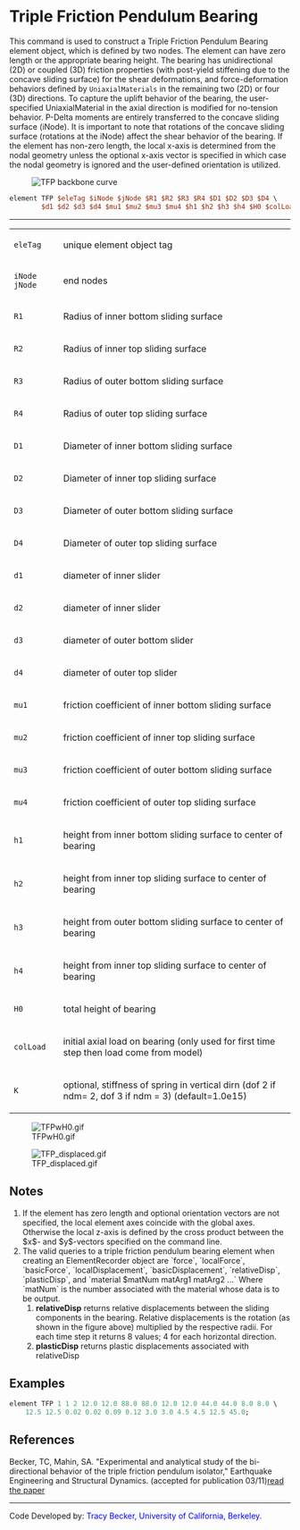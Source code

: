 # Triple Friction Pendulum Bearing

This command is used to construct a Triple Friction Pendulum Bearing
element object, which is defined by two nodes. The element can have zero
length or the appropriate bearing height. The bearing has unidirectional
(2D) or coupled (3D) friction properties (with post-yield stiffening due
to the concave sliding surface) for the shear deformations, and
force-deformation behaviors defined by `UniaxialMaterials` in the
remaining two (2D) or four (3D) directions. To capture the uplift
behavior of the bearing, the user-specified UniaxialMaterial in the
axial direction is modified for no-tension behavior. P-Delta moments are
entirely transferred to the concave sliding surface (iNode). It is
important to note that rotations of the concave sliding surface
(rotations at the iNode) affect the shear behavior of the bearing. If
the element has non-zero length, the local x-axis is determined from the
nodal geometry unless the optional x-axis vector is specified in which
case the nodal geometry is ignored and the user-defined orientation is
utilized.

<figure>
<img src="/OpenSeesRT/contrib/static/TFP_backbone.gif" alt="TFP backbone curve" />
</figure>

```tcl
element TFP $eleTag $iNode $jNode $R1 $R2 $R3 $R4 $D1 $D2 $D3 $D4 \
        $d1 $d2 $d3 $d4 $mu1 $mu2 $mu3 $mu4 $h1 $h2 $h3 $h4 $H0 $colLoad < $K >
```

<hr />
<table>
<tbody>
<tr class="odd">
<td><code class="parameter-table-variable">eleTag</code></td>
<td><p>unique element object tag</p></td>
</tr>
<tr class="even">
<td><p><code class="parameter-table-variable">iNode jNode</code></p></td>
<td><p>end nodes</p></td>
</tr>
<tr class="odd">
<td><p><code class="parameter-table-variable">R1</code></p></td>
<td><p>Radius of inner bottom sliding surface</p></td>
</tr>
<tr class="even">
<td><p><code class="parameter-table-variable">R2</code></p></td>
<td><p>Radius of inner top sliding surface</p></td>
</tr>
<tr class="odd">
<td><p><code class="parameter-table-variable">R3</code></p></td>
<td><p>Radius of outer bottom sliding surface</p></td>
</tr>
<tr class="even">
<td><p><code class="parameter-table-variable">R4</code></p></td>
<td><p>Radius of outer top sliding surface</p></td>
</tr>
<tr class="odd">
<td><p><code class="parameter-table-variable">D1</code></p></td>
<td><p>Diameter of inner bottom sliding surface</p></td>
</tr>
<tr class="even">
<td><p><code class="parameter-table-variable">D2</code></p></td>
<td><p>Diameter of inner top sliding surface</p></td>
</tr>
<tr class="odd">
<td><p><code class="parameter-table-variable">D3</code></p></td>
<td><p>Diameter of outer bottom sliding surface</p></td>
</tr>
<tr class="even">
<td><p><code class="parameter-table-variable">D4</code></p></td>
<td><p>Diameter of outer top sliding surface</p></td>
</tr>
<tr class="odd">
<td><p><code class="parameter-table-variable">d1</code></p></td>
<td><p>diameter of inner slider</p></td>
</tr>
<tr class="even">
<td><p><code class="parameter-table-variable">d2</code></p></td>
<td><p>diameter of inner slider</p></td>
</tr>
<tr class="odd">
<td><p><code class="parameter-table-variable">d3</code></p></td>
<td><p>diameter of outer bottom slider</p></td>
</tr>
<tr class="even">
<td><p><code class="parameter-table-variable">d4</code></p></td>
<td><p>diameter of outer top slider</p></td>
</tr>
<tr class="odd">
<td><p><code class="parameter-table-variable">mu1</code></p></td>
<td><p>friction coefficient of inner bottom sliding surface</p></td>
</tr>
<tr class="even">
<td><p><code class="parameter-table-variable">mu2</code></p></td>
<td><p>friction coefficient of inner top sliding surface</p></td>
</tr>
<tr class="odd">
<td><p><code class="parameter-table-variable">mu3</code></p></td>
<td><p>friction coefficient of outer bottom sliding surface</p></td>
</tr>
<tr class="even">
<td><p><code class="parameter-table-variable">mu4</code></p></td>
<td><p>friction coefficient of outer top sliding surface</p></td>
</tr>
<tr class="odd">
<td><p><code class="parameter-table-variable">h1</code></p></td>
<td><p>height from inner bottom sliding surface to center of
bearing</p></td>
</tr>
<tr class="even">
<td><p><code class="parameter-table-variable">h2</code></p></td>
<td><p>height from inner top sliding surface to center of
bearing</p></td>
</tr>
<tr class="odd">
<td><p><code class="parameter-table-variable">h3</code></p></td>
<td><p>height from outer bottom sliding surface to center of
bearing</p></td>
</tr>
<tr class="even">
<td><p><code class="parameter-table-variable">h4</code></p></td>
<td><p>height from inner top sliding surface to center of
bearing</p></td>
</tr>
<tr class="odd">
<td><code class="parameter-table-variable">H0</code></td>
<td><p>total height of bearing</p></td>
</tr>
<tr class="even">
<td><code class="parameter-table-variable">colLoad</code></td>
<td><p>initial axial load on bearing (only used for first time step then
load come from model)</p></td>
</tr>
<tr class="odd">
<td><code class="parameter-table-variable">K</code></td>
<td><p>optional, stiffness of spring in vertical dirn (dof 2 if ndm= 2,
dof 3 if ndm = 3) (default=1.0e15)</p></td>
</tr>
</tbody>
</table>
<figure>
<img src="/OpenSeesRT/contrib/static/TFPwH0.gif" title="TFPwH0.gif" alt="TFPwH0.gif" />
<figcaption aria-hidden="true">TFPwH0.gif</figcaption>
</figure>
<figure>
<img src="/OpenSeesRT/contrib/static/TFP_displaced.gif" title="TFP_displaced.gif"
alt="TFP_displaced.gif" />
<figcaption aria-hidden="true">TFP_displaced.gif</figcaption>
</figure>

## Notes

<ol>
<li>If the element has zero length and optional orientation vectors are
not specified, the local element axes coincide with the global axes.
Otherwise the local z-axis is defined by the cross product between the
$x$- and $y$-vectors specified on the command line.</li>

<li>The valid queries to a triple friction pendulum bearing element when
creating an ElementRecorder object are `force`, `localForce`,
`basicForce`, `localDisplacement`, `basicDisplacement`, `relativeDisp`,
`plasticDisp`, and `material $matNum matArg1 matArg2 ...` Where `matNum`
is the number associated with the material whose data is to be output.
  <ol>
  <li><strong>relativeDisp</strong> returns relative displacements between
  the sliding components in the bearing. Relative displacements is the
  rotation (as shown in the figure above) multiplied by the respective
  radii. For each time step it returns 8 values; 4 for each horizontal
  direction.</li>
  <li><strong>plasticDisp</strong> returns plastic displacements
  associated with relativeDisp</li>
  </ol></li>
</ol>

## Examples

```tcl
element TFP 1 1 2 12.0 12.0 88.0 88.0 12.0 12.0 44.0 44.0 8.0 8.0 \
    12.5 12.5 0.02 0.02 0.09 0.12 3.0 3.0 4.5 4.5 12.5 45.0;
```

## References

<p>Becker, TC, Mahin, SA. "Experimental and analytical study of the
bi-directional behavior of the triple friction pendulum isolator,"
Earthquake Engineering and Structural Dynamics. (accepted for
publication 03/11)<a
href="http://onlinelibrary.wiley.com/doi/10.1002/eqe.1133/pdf">read the
paper</a></p>
<hr />
<p>Code Developed by: <span style="color:blue"> Tracy Becker,
University of California, Berkeley. </span></p>
